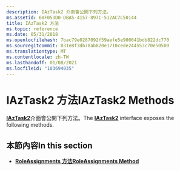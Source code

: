 ```yaml
---
description: IAzTask2 介面會公開下列方法。
ms.assetid: 68F053D0-DBA5-4157-897C-512AC7C50144
title: IAzTask2 方法
ms.topic: reference
ms.date: 05/31/2018
ms.openlocfilehash: 7bac79e0287092f59aefe5e900041bdb822dc770
ms.sourcegitcommit: 831e8f3db78ab820e1710cede244553c70e50500
ms.translationtype: MT
ms.contentlocale: zh-TW
ms.lasthandoff: 01/08/2021
ms.locfileid: "103694035"
---
```

# <a name="iaztask2-methods"></a><span data-ttu-id="9e2f2-103">IAzTask2 方法</span><span class="sxs-lookup"><span data-stu-id="9e2f2-103">IAzTask2 Methods</span></span>

<span data-ttu-id="9e2f2-104">[**IAzTask2**](/windows/desktop/api/Azroles/nn-azroles-iaztask2)介面會公開下列方法。</span><span class="sxs-lookup"><span data-stu-id="9e2f2-104">The [**IAzTask2**](/windows/desktop/api/Azroles/nn-azroles-iaztask2) interface exposes the following methods.</span></span>

## <a name="in-this-section"></a><span data-ttu-id="9e2f2-105">本節內容</span><span class="sxs-lookup"><span data-stu-id="9e2f2-105">In this section</span></span>

-   [<span data-ttu-id="9e2f2-106">**RoleAssignments 方法**</span><span class="sxs-lookup"><span data-stu-id="9e2f2-106">**RoleAssignments Method**</span></span>](/windows/desktop/api/Azroles/nf-azroles-iaztask2-roleassignments)

 

 



